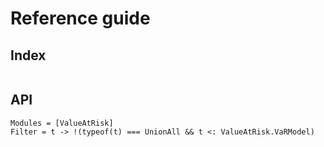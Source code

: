 # Reference guide
## Index

```@index
```
## API

```@autodocs
Modules = [ValueAtRisk]
Filter = t -> !(typeof(t) === UnionAll && t <: ValueAtRisk.VaRModel)
```
